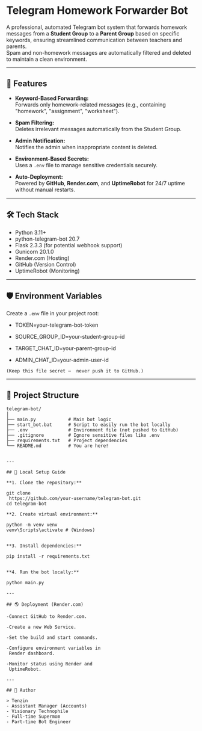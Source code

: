 # Telegram Homework Forwarder Bot

A professional, automated Telegram bot system that forwards homework messages from a **Student Group** to a **Parent Group** based on specific keywords, ensuring streamlined communication between teachers and parents.  
Spam and non-homework messages are automatically filtered and deleted to maintain a clean environment.

---

## 🚀 Features

- **Keyword-Based Forwarding:**  
  Forwards only homework-related messages (e.g., containing "homework", "assignment", "worksheet").

- **Spam Filtering:**  
  Deletes irrelevant messages automatically from the Student Group.

- **Admin Notification:**  
  Notifies the admin when inappropriate content is deleted.

- **Environment-Based Secrets:**  
  Uses a `.env` file to manage sensitive credentials securely.

- **Auto-Deployment:**  
  Powered by **GitHub**, **Render.com**, and **UptimeRobot** for 24/7 uptime without manual restarts.

---

## 🛠️ Tech Stack

- Python 3.11+
- python-telegram-bot 20.7
- Flask 2.3.3 (for potential webhook support)
- Gunicorn 20.1.0
- Render.com (Hosting)
- GitHub (Version Control)
- UptimeRobot (Monitoring)

---

## 🛡️ Environment Variables

Create a `.env` file in your project root:

- TOKEN=your-telegram-bot-token

- SOURCE_GROUP_ID=your-student-group-id

- TARGET_CHAT_ID=your-parent-group-id

- ADMIN_CHAT_ID=your-admin-user-id

`(Keep this file secret — 
never push it to GitHub.)`

---


## 📂 Project Structure

```plaintext
telegram-bot/
│
├── main.py            # Main bot logic
├── start_bot.bat      # Script to easily run the bot locally
├── .env               # Environment file (not pushed to GitHub)
├── .gitignore         # Ignore sensitive files like .env
├── requirements.txt   # Project dependencies
└── README.md          # You are here!


---

## 🚀 Local Setup Guide

**1. Clone the repository:**

git clone
 https://github.com/your-username/telegram-bot.git
cd telegram-bot

**2. Create virtual environment:**

python -m venv venv
venv\Scripts\activate # (Windows)


**3. Install dependencies:**

pip install -r requirements.txt


**4. Run the bot locally:**

python main.py

---

## 🌎 Deployment (Render.com)

-Connect GitHub to Render.com.

-Create a new Web Service.

-Set the build and start commands.

-Configure environment variables in
 Render dashboard.

-Monitor status using Render and
 UptimeRobot.

---

## 👑 Author

> Tenzin
- Assistant Manager (Accounts) 
- Visionary Technophile 
- Full-time Supermom 
- Part-time Bot Engineer